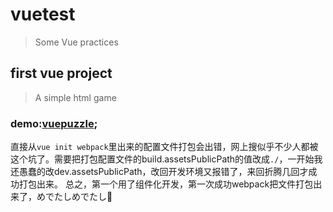 # vuetest

> Some Vue practices

## first vue project
> A simple html game
### demo:[vuepuzzle](http://dovahkiin.top/vue/puzzle/);
直接从``vue init webpack``里出来的配置文件打包会出错，网上搜似乎不少人都被这个坑了。需要把打包配置文件的build.assetsPublicPath的值改成``./``，一开始我还愚蠢的改dev.assetsPublicPath，改回开发环境又报错了，来回折腾几回才成功打包出来。
总之，第一个用了组件化开发，第一次成功webpack把文件打包出来了，めでたしめでたし🐸